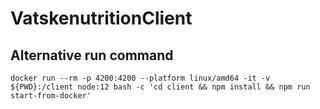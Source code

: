 # VatskenutritionClient

## Alternative run command
```
docker run --rm -p 4200:4200 --platform linux/amd64 -it -v ${PWD}:/client node:12 bash -c 'cd client && npm install && npm run start-from-docker'
 ```
